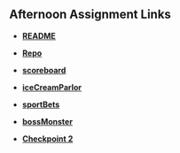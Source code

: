 ## Afternoon Assignment Links

* **[README](https://ewood-coder.github.io/boiseCodeWorks/)**
* **[Repo](https://github.com/ewood-coder/fs-journal)**

* **[scoreboard](https://ewood-coder.github.io/boiseCodeWorks/Week2/scoreboard/)**
* **[iceCreamParlor](https://ewood-coder.github.io/boiseCodeWorks/Week2/iceCreamParlor/)**
* **[sportBets](https://ewood-coder.github.io/boiseCodeWorks/Week2/sportBets)**
* **[bossMonster](https://ewood-coder.github.io/boiseCodeWorks/Week2/bossMonster)**

* **[Checkpoint 2](https://ewood-coder.github.io/moonMinerCP2/)**

